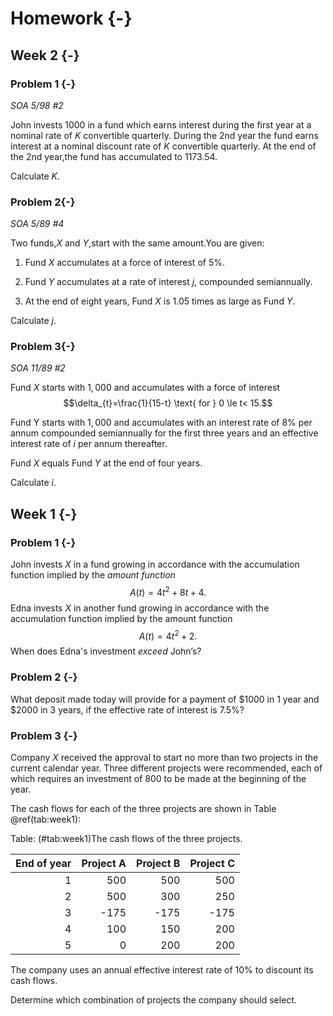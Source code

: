 # Homework {-}

## Week 2 {-}

### Problem 1 {-}

*SOA 5/98 #2*

John invests $1000$ in a fund which earns interest during the first year at a nominal rate of $K$ convertible quarterly. During the 2nd year the fund earns interest at a nominal discount rate of $K$ convertible quarterly. At the end of the 2nd year,the fund has accumulated to $1173.54$.

Calculate $K$.

### Problem 2{-}

*SOA 5/89 #4*

Two funds,$X$ and $Y$,start with the same amount.You are given:

1. Fund $X$ accumulates at a force of interest of 5\%.

2. Fund $Y$ accumulates at a rate of interest $j$, compounded semiannually.

3. At the end of eight years, Fund $X$ is $1.05$ times as large as Fund $Y$.

Calculate $j$.

###  Problem 3{-}

*SOA 11/89 #2*

Fund $X$ starts with $1,000$ and accumulates with a force of interest $$\delta_{t}=\frac{1}{15-t} \text{ for } 0 \le t< 15.$$

Fund Y starts with $1,000$ and accumulates with an interest rate of 8% per annum compounded semiannually for the first three years and an effective interest rate of $i$ per annum thereafter.

Fund $X$ equals Fund $Y$ at the end of four years.

Calculate $i$.

## Week 1 {-}

### Problem 1 {-}

John invests $X$ in a fund growing in accordance with the accumulation function implied by the *amount function*
$$A(t)=4t^2+8t+4.$$
Edna invests $X$ in another fund growing in accordance with the accumulation function implied by the amount function $$A(t)=4t^2+2.$$
When does Edna's investment *exceed* John’s?

### Problem 2 {-}

What deposit made today will provide for a payment of $\$1000$ in 1 year and $\$2000$ in 3 years, if the effective rate of interest is $7.5\%$?

### Problem 3 {-}

Company $X$ received the approval to start no more than two projects in the current calendar year.
Three different projects were recommended, each of which requires an investment of 800 to be made at the beginning of the year.

The cash flows for each of the three projects are shown in Table \@ref(tab:week1):

Table: (\#tab:week1)The cash flows of the three projects.

| End of year| Project A| Project B| Project C|
|-----------:|---------:|---------:|---------:|
|           1|       500|       500|       500|
|           2|       500|       300|       250|
|           3|      -175|      -175|      -175|
|           4|       100|       150|       200|
|           5|         0|       200|       200|

The company uses an annual effective interest rate of $10\%$ to discount its cash flows. 

Determine which combination of projects the company should select.







